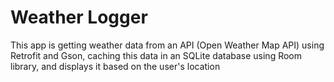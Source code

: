 # Weather Logger

This app is getting weather data from an API (Open Weather Map API) using Retrofit and Gson, caching this data in an SQLite database using Room library, and displays it based on the user's location

